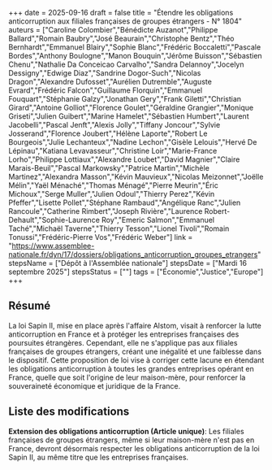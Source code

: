 +++
date = 2025-09-16
draft = false
title = "Étendre les obligations anticorruption aux filiales françaises de groupes étrangers - N° 1804"
auteurs = ["Caroline Colombier","Bénédicte Auzanot","Philippe Ballard","Romain Baubry","José Beaurain","Christophe Bentz","Théo Bernhardt","Emmanuel Blairy","Sophie Blanc","Frédéric Boccaletti","Pascale Bordes","Anthony Boulogne","Manon Bouquin","Jérôme Buisson","Sébastien Chenu","Nathalie Da Conceicao Carvalho","Sandra Delannoy","Jocelyn Dessigny","Edwige Diaz","Sandrine Dogor-Such","Nicolas Dragon","Alexandre Dufosset","Aurélien Dutremble","Auguste Evrard","Frédéric Falcon","Guillaume Florquin","Emmanuel Fouquart","Stéphanie Galzy","Jonathan Gery","Frank Giletti","Christian Girard","Antoine Golliot","Florence Goulet","Géraldine Grangier","Monique Griseti","Julien Guibert","Marine Hamelet","Sébastien Humbert","Laurent Jacobelli","Pascal Jenft","Alexis Jolly","Tiffany Joncour","Sylvie Josserand","Florence Joubert","Hélène Laporte","Robert Le Bourgeois","Julie Lechanteux","Nadine Lechon","Gisèle Lelouis","Hervé De Lépinau","Katiana Levavasseur","Christine Loir","Marie-France Lorho","Philippe Lottiaux","Alexandre Loubet","David Magnier","Claire Marais-Beuil","Pascal Markowsky","Patrice Martin","Michèle Martinez","Alexandra Masson","Kévin Mauvieux","Nicolas Meizonnet","Joëlle Mélin","Yaël Ménaché","Thomas Ménagé","Pierre Meurin","Éric Michoux","Serge Muller","Julien Odoul","Thierry Perez","Kévin Pfeffer","Lisette Pollet","Stéphane Rambaud","Angélique Ranc","Julien Rancoule","Catherine Rimbert","Joseph Rivière","Laurence Robert-Dehault","Sophie-Laurence Roy","Emeric Salmon","Emmanuel Taché","Michaël Taverne","Thierry Tesson","Lionel Tivoli","Romain Tonussi","Frédéric-Pierre Vos","Frédéric Weber"]
link = "https://www.assemblee-nationale.fr/dyn/17/dossiers/obligations_anticorruption_groupes_etrangers"
stepsName = ["Dépôt à l'Assemblée nationale"]
stepsDate = ["Mardi 16 septembre 2025"]
stepsStatus = [""]
tags = ["Économie","Justice","Europe"]
+++

## Résumé

La loi Sapin II, mise en place après l'affaire Alstom, visait à renforcer la lutte anticorruption en France et à protéger les entreprises françaises des poursuites étrangères. Cependant, elle ne s'applique pas aux filiales françaises de groupes étrangers, créant une inégalité et une faiblesse dans le dispositif. Cette proposition de loi vise à corriger cette lacune en étendant les obligations anticorruption à toutes les grandes entreprises opérant en France, quelle que soit l'origine de leur maison-mère, pour renforcer la souveraineté économique et juridique de la France.

## Liste des modifications

**Extension des obligations anticorruption (Article unique)**: Les filiales françaises de groupes étrangers, même si leur maison-mère n'est pas en France, devront désormais respecter les obligations anticorruption de la loi Sapin II, au même titre que les entreprises françaises.
